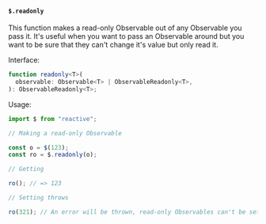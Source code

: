 #### `$.readonly`

This function makes a read-only Observable out of any Observable you pass it. It's useful when you want to pass an Observable around but you want to be sure that they can't change it's value but only read it.

Interface:

```ts
function readonly<T>(
  observable: Observable<T> | ObservableReadonly<T>,
): ObservableReadonly<T>;
```

Usage:

```ts
import $ from "reactive";

// Making a read-only Observable

const o = $(123);
const ro = $.readonly(o);

// Getting

ro(); // => 123

// Setting throws

ro(321); // An error will be thrown, read-only Observables can't be set
```
